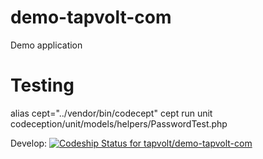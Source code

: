 # demo-tapvolt-com
Demo application


# Testing 
alias cept="../vendor/bin/codecept"
cept run unit codeception/unit/models/helpers/PasswordTest.php


Develop:
[ ![Codeship Status for tapvolt/demo-tapvolt-com](https://codeship.com/projects/a098d500-f75a-0132-2961-76fcd0eb4f4a/status?branch=develop)](https://codeship.com/projects/86346)
